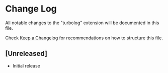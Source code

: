 # Change Log

All notable changes to the "turbolog" extension will be documented in this file.

Check [Keep a Changelog](http://keepachangelog.com/) for recommendations on how to structure this file.

## [Unreleased]

- Initial release
